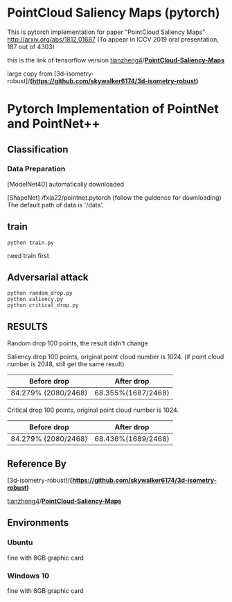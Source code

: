 # PointCloud Saliency Maps (pytorch)

This is pytorch implementation for paper "PointCloud Saliency Maps" http://arxiv.org/abs/1812.01687 (To appear in ICCV 2019 oral presentation, 187 out of 4303)

this is the link of tensorflow version
[tianzheng4](https://github.com/tianzheng4)/**[PointCloud-Saliency-Maps](https://github.com/tianzheng4/PointCloud-Saliency-Maps)**

large copy from [3d-isometry-robust]/**(https://github.com/skywalker6174/3d-isometry-robust)**

# Pytorch Implementation of PointNet and PointNet++ 


## Classification
### Data Preparation
[ModelNet40] automatically downloaded

[ShapeNet] /fxia22/pointnet.pytorch (follow the guidence for downloading)
The default path of data is '/data'.

## train

```
python train.py
```

need train first

## Adversarial attack

```
python random_drop.py
python saliency.py
python critical_drop.py
```

## RESULTS

Random drop 100 points, the result didn't change

Saliency drop 100 points, original point cloud number is 1024. (if point cloud number is 2048, still get the same result)

| Before drop         | After drop         |
| ------------------- | ------------------ |
| 84.279% (2080/2468) | 68.355%(1687/2468) |

Critical drop 100 points, original point cloud number is 1024.

| Before drop         | After drop         |
| ------------------- | ------------------ |
| 84.279% (2080/2468) | 68.436%(1689/2468) |

## Reference By

[3d-isometry-robust]/**(https://github.com/skywalker6174/3d-isometry-robust)**

[tianzheng4](https://github.com/tianzheng4)/**[PointCloud-Saliency-Maps](https://github.com/tianzheng4/PointCloud-Saliency-Maps)**

## Environments
### Ubuntu 

fine with 8GB graphic card

### Windows 10

fine with 8GB graphic card
